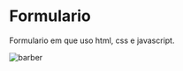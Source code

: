 # Formulario
Formulario em que uso html, css e javascript.

![barber](https://user-images.githubusercontent.com/88200985/161273339-0050d065-2f9c-4d38-9ec4-a305ae7116ae.png)
